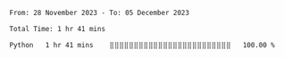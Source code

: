 
<!--START_SECTION:waka-->

```txt
From: 28 November 2023 - To: 05 December 2023

Total Time: 1 hr 41 mins

Python   1 hr 41 mins    ⣿⣿⣿⣿⣿⣿⣿⣿⣿⣿⣿⣿⣿⣿⣿⣿⣿⣿⣿⣿⣿⣿⣿⣿⣿   100.00 %
```

<!--END_SECTION:waka-->


